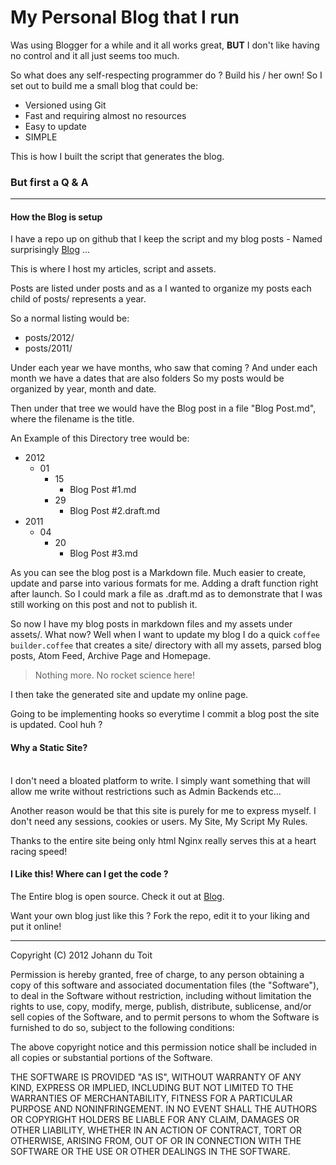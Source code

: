 # My Personal Blog that I run

Was using Blogger for a while and it all works great, <strong>BUT</strong> I don't like having no control and it all just seems too much.

So what does any self-respecting programmer do ? Build his / her own! So I set out to build me a small blog that could be:

* Versioned using Git
* Fast and requiring almost no resources
* Easy to update
* SIMPLE

This is how I built the script that generates the blog.

### But first a Q & A

<hr />

#### How the Blog is setup

I have a repo up on github that I keep the script and my blog posts - Named surprisingly <a href="https://github.com/Johanndutoit/Blog">Blog</a> ...

This is where I host my articles, script and assets.

Posts are listed under posts and as a I wanted to organize my posts each child of posts/ represents a year.

So a normal listing would be:

* posts/2012/
* posts/2011/

Under each year we have months, who saw that coming ? And under each month we have a dates that are also folders So my posts would be organized by year, month and date.

Then under that tree we would have the Blog post in a file "Blog Post.md", where the filename is the title.

An Example of this Directory tree would be:

<ul>
	<li>
		2012
		<ul>
			<li>
				01
				<ul>
					<li>
						15
						<ul>
							<li>
								Blog Post #1.md
							</li>
						</ul>
					</li>
					<li>
						29
						<ul>
							<li>
								Blog Post #2.draft.md
							</li>
						</ul>
					</li>
				</ul>
			</li>
		</ul>
	</li>
	<li>
		2011
		<ul>
			<li>
				04
				<ul>
					<li>
						20
						<ul>
							<li>
								Blog Post #3.md
							</li>
						</ul>
					</li>
				</ul>
			</li>
		</ul>
	</li>
</ul>

As you can see the blog post is a Markdown file. Much easier to create, update and parse into various formats for me. Adding a draft function right after launch. So I could mark a file as .draft.md as to demonstrate that I was still working on this post and not to publish it.

So now I have my blog posts in markdown files and my assets under assets/. What now? Well when I want to update my blog I do a quick <code>coffee builder.coffee</code> that creates a site/ directory with all my assets, parsed blog posts, Atom Feed, Archive Page and Homepage.

> Nothing more. No rocket science here!

I then take the generated site and update my online page.

Going to be implementing hooks so everytime I commit a blog post the site is updated. Cool huh ?
<br />
#### Why a Static Site?

<br />
I don't need a bloated platform to write. I simply want something that will allow me write without restrictions such as Admin Backends etc...

Another reason would be that this site is purely for me to express myself. I don't need any sessions, cookies or users. My Site, My Script My Rules.

Thanks to the entire site being only html Nginx really serves this at a heart racing speed!

#### I Like this! Where can I get the code ?

The Entire blog is open source. Check it out at <a href="https://github.com/Johanndutoit/Blog">Blog</a>.

Want your own blog just like this ? Fork the repo, edit it to your liking and put it online!

<hr />

Copyright (C) 2012 Johann du Toit

Permission is hereby granted, free of charge, to any person obtaining a copy of this software and associated documentation files (the "Software"), to deal in the Software without restriction, including without limitation the rights to use, copy, modify, merge, publish, distribute, sublicense, and/or sell copies of the Software, and to permit persons to whom the Software is furnished to do so, subject to the following conditions:

The above copyright notice and this permission notice shall be included in all copies or substantial portions of the Software.

THE SOFTWARE IS PROVIDED "AS IS", WITHOUT WARRANTY OF ANY KIND, EXPRESS OR IMPLIED, INCLUDING BUT NOT LIMITED TO THE WARRANTIES OF MERCHANTABILITY, FITNESS FOR A PARTICULAR PURPOSE AND NONINFRINGEMENT. IN NO EVENT SHALL THE AUTHORS OR COPYRIGHT HOLDERS BE LIABLE FOR ANY CLAIM, DAMAGES OR OTHER LIABILITY, WHETHER IN AN ACTION OF CONTRACT, TORT OR OTHERWISE, ARISING FROM, OUT OF OR IN CONNECTION WITH THE SOFTWARE OR THE USE OR OTHER DEALINGS IN THE SOFTWARE.